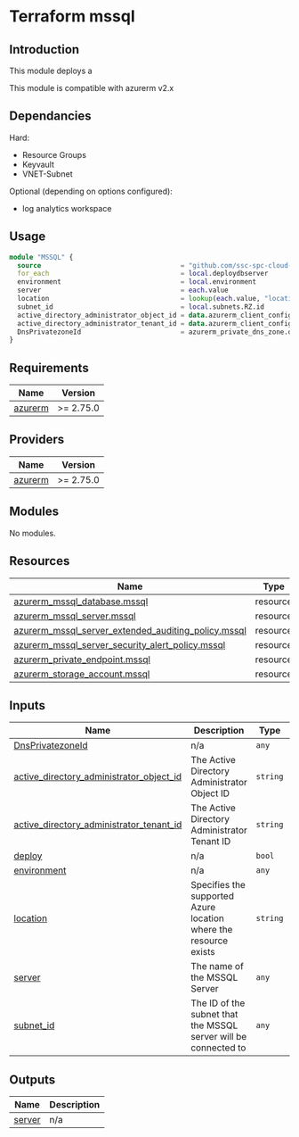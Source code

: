# Terraform mssql

## Introduction

This module deploys a

This module is compatible with azurerm v2.x

## Dependancies

Hard:

* Resource Groups
* Keyvault
* VNET-Subnet

Optional (depending on options configured):

* log analytics workspace

## Usage

```terraform
module "MSSQL" {
  source                                   = "github.com/ssc-spc-cloud-nuage/MSSQL_MODULE?ref=v1.1"
  for_each                                 = local.deploydbserver
  environment                              = local.environment
  server                                   = each.value
  location                                 = lookup(each.value, "location", "canadacentral")
  subnet_id                                = local.subnets.RZ.id
  active_directory_administrator_object_id = data.azurerm_client_config.current.object_id
  active_directory_administrator_tenant_id = data.azurerm_client_config.current.tenant_id
  DnsPrivatezoneId                         = azurerm_private_dns_zone.dnsprivatezoneDB.id
}
```

## Requirements

| Name                                                                | Version   |
| ------------------------------------------------------------------- | --------- |
| <a name="requirement_azurerm"></a> [azurerm](#requirement\_azurerm) | >= 2.75.0 |

## Providers

| Name                                                          | Version   |
| ------------------------------------------------------------- | --------- |
| <a name="provider_azurerm"></a> [azurerm](#provider\_azurerm) | >= 2.75.0 |

## Modules

No modules.

## Resources

| Name                                                                                                                                                                         | Type     |
| ---------------------------------------------------------------------------------------------------------------------------------------------------------------------------- | -------- |
| [azurerm_mssql_database.mssql](https://registry.terraform.io/providers/hashicorp/azurerm/latest/docs/resources/mssql_database)                                               | resource |
| [azurerm_mssql_server.mssql](https://registry.terraform.io/providers/hashicorp/azurerm/latest/docs/resources/mssql_server)                                                   | resource |
| [azurerm_mssql_server_extended_auditing_policy.mssql](https://registry.terraform.io/providers/hashicorp/azurerm/latest/docs/resources/mssql_server_extended_auditing_policy) | resource |
| [azurerm_mssql_server_security_alert_policy.mssql](https://registry.terraform.io/providers/hashicorp/azurerm/latest/docs/resources/mssql_server_security_alert_policy)       | resource |
| [azurerm_private_endpoint.mssql](https://registry.terraform.io/providers/hashicorp/azurerm/latest/docs/resources/private_endpoint)                                           | resource |
| [azurerm_storage_account.mssql](https://registry.terraform.io/providers/hashicorp/azurerm/latest/docs/resources/storage_account)                                             | resource |

## Inputs

| Name                                                                                                                                                               | Description                                                      | Type     | Default           | Required |
| ------------------------------------------------------------------------------------------------------------------------------------------------------------------ | ---------------------------------------------------------------- | -------- | ----------------- | :------: |
| <a name="input_DnsPrivatezoneId"></a> [DnsPrivatezoneId](#input\_DnsPrivatezoneId)                                                                                 | n/a                                                              | `any`    | n/a               |   yes    |
| <a name="input_active_directory_administrator_object_id"></a> [active\_directory\_administrator\_object\_id](#input\_active\_directory\_administrator\_object\_id) | The Active Directory Administrator Object ID                     | `string` | `""`              |    no    |
| <a name="input_active_directory_administrator_tenant_id"></a> [active\_directory\_administrator\_tenant\_id](#input\_active\_directory\_administrator\_tenant\_id) | The Active Directory Administrator Tenant ID                     | `string` | `""`              |    no    |
| <a name="input_deploy"></a> [deploy](#input\_deploy)                                                                                                               | n/a                                                              | `bool`   | `false`           |    no    |
| <a name="input_environment"></a> [environment](#input\_environment)                                                                                                | n/a                                                              | `any`    | n/a               |   yes    |
| <a name="input_location"></a> [location](#input\_location)                                                                                                         | Specifies the supported Azure location where the resource exists | `string` | `"canadacentral"` |    no    |
| <a name="input_server"></a> [server](#input\_server)                                                                                                               | The name of the MSSQL Server                                     | `any`    | n/a               |   yes    |
| <a name="input_subnet_id"></a> [subnet\_id](#input\_subnet\_id)                                                                                                    | The ID of the subnet that the MSSQL server will be connected to  | `any`    | n/a               |   yes    |

## Outputs

| Name                                                   | Description |
| ------------------------------------------------------ | ----------- |
| <a name="output_server"></a> [server](#output\_server) | n/a         |
